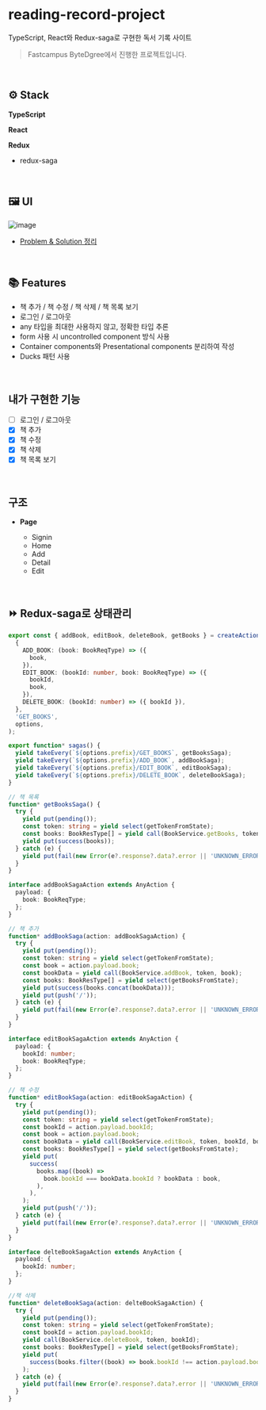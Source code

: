 # reading-record-project

TypeScript, React와 Redux-saga로 구현한 독서 기록 사이트

> Fastcampus ByteDgree에서 진행한 프로젝트입니다.

<br/>

## ⚙ Stack

**TypeScript**

**React**

**Redux**

- redux-saga

<br/>

## 🖼 UI

![image](https://user-images.githubusercontent.com/70693728/111073634-cbd44300-8522-11eb-8387-20af634480e6.png)

- [Problem & Solution 정리](https://heeyeonjeong.tistory.com/93?category=945817)

<br/>

## 📚 Features

- 책 추가 / 책 수정 / 책 삭제 / 책 목록 보기
- 로그인 / 로그아웃
- any 타입을 최대한 사용하지 않고, 정확한 타입 추론
- form 사용 시 uncontrolled component 방식 사용
- Container components와 Presentational components 분리하여 작성
- Ducks 패턴 사용

<br/>

## 내가 구현한 기능

- [ ] 로그인 / 로그아웃
- [x] 책 추가
- [x] 책 수정
- [x] 책 삭제
- [x] 책 목록 보기

<br/>

## 구조

- **Page**

  - Signin
  - Home
  - Add
  - Detail
  - Edit

<br/>

## ⏩ Redux-saga로 상태관리

```typescript
export const { addBook, editBook, deleteBook, getBooks } = createActions(
  {
    ADD_BOOK: (book: BookReqType) => ({
      book,
    }),
    EDIT_BOOK: (bookId: number, book: BookReqType) => ({
      bookId,
      book,
    }),
    DELETE_BOOK: (bookId: number) => ({ bookId }),
  },
  'GET_BOOKS',
  options,
);

export function* sagas() {
  yield takeEvery(`${options.prefix}/GET_BOOKS`, getBooksSaga);
  yield takeEvery(`${options.prefix}/ADD_BOOK`, addBookSaga);
  yield takeEvery(`${options.prefix}/EDIT_BOOK`, editBookSaga);
  yield takeEvery(`${options.prefix}/DELETE_BOOK`, deleteBookSaga);
}

// 책 목록
function* getBooksSaga() {
  try {
    yield put(pending());
    const token: string = yield select(getTokenFromState);
    const books: BookResType[] = yield call(BookService.getBooks, token);
    yield put(success(books));
  } catch (e) {
    yield put(fail(new Error(e?.response?.data?.error || 'UNKNOWN_ERROR')));
  }
}

interface addBookSagaAction extends AnyAction {
  payload: {
    book: BookReqType;
  };
}

// 책 추가
function* addBookSaga(action: addBookSagaAction) {
  try {
    yield put(pending());
    const token: string = yield select(getTokenFromState);
    const book = action.payload.book;
    const bookData = yield call(BookService.addBook, token, book);
    const books: BookResType[] = yield select(getBooksFromState);
    yield put(success(books.concat(bookData)));
    yield put(push('/'));
  } catch (e) {
    yield put(fail(new Error(e?.response?.data?.error || 'UNKNOWN_ERROR')));
  }
}

interface editBookSagaAction extends AnyAction {
  payload: {
    bookId: number;
    book: BookReqType;
  };
}

// 책 수정
function* editBookSaga(action: editBookSagaAction) {
  try {
    yield put(pending());
    const token: string = yield select(getTokenFromState);
    const bookId = action.payload.bookId;
    const book = action.payload.book;
    const bookData = yield call(BookService.editBook, token, bookId, book);
    const books: BookResType[] = yield select(getBooksFromState);
    yield put(
      success(
        books.map((book) =>
          book.bookId === bookData.bookId ? bookData : book,
        ),
      ),
    );
    yield put(push('/'));
  } catch (e) {
    yield put(fail(new Error(e?.response?.data?.error || 'UNKNOWN_ERROR')));
  }
}

interface delteBookSagaAction extends AnyAction {
  payload: {
    bookId: number;
  };
}

//책 삭제
function* deleteBookSaga(action: delteBookSagaAction) {
  try {
    yield put(pending());
    const token: string = yield select(getTokenFromState);
    const bookId = action.payload.bookId;
    yield call(BookService.deleteBook, token, bookId);
    const books: BookResType[] = yield select(getBooksFromState);
    yield put(
      success(books.filter((book) => book.bookId !== action.payload.bookId)),
    );
  } catch (e) {
    yield put(fail(new Error(e?.response?.data?.error || 'UNKNOWN_ERROR')));
  }
}
```
